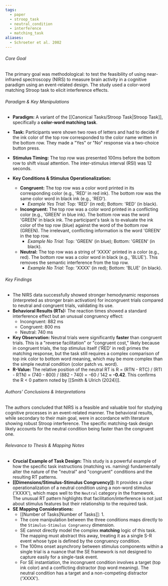 ```yaml
---
tags:
  - paper
  - stroop_task
  - neutral_condition
  - interference
  - matching_task
aliases:
  - Schroeter et al. 2002
---
```

###### Core Goal
The primary goal was methodological: to test the feasibility of using near-infrared spectroscopy (NIRS) to measure brain activity in a cognitive paradigm using an event-related design. The study used a color-word matching Stroop task to elicit interference effects.

###### Paradigm & Key Manipulations

*   **Paradigm:** A variant of the [[Canonical Tasks/Stroop Task|Stroop Task]], specifically a **color-word matching task**.
*   **Task:** Participants were shown two rows of letters and had to decide if the ink color of the top row corresponded to the color name written in the bottom row. They made a "Yes" or "No" response via a two-choice button press.
*   **Stimulus Timing:** The top row was presented 100ms before the bottom row to shift visual attention. The inter-stimulus interval (RSI) was 12 seconds.

*   **Key Conditions & Stimulus Operationalization:**
    *   **Congruent:** The top row was a color word printed in its corresponding color (e.g., 'RED' in red ink). The bottom row was the same color word in black ink (e.g., 'RED').
        *   *Example Yes Trial:* Top: 'RED' (in red); Bottom: 'RED' (in black).
    *   **Incongruent:** The top row was a color word printed in a conflicting color (e.g., 'GREEN' in blue ink). The bottom row was the word 'GREEN' in black ink. The participant's task is to evaluate the ink color of the top row (blue) against the word of the bottom row (GREEN). The irrelevant, conflicting information is the word 'GREEN' in the top row.
        *   *Example No Trial:* Top: 'GREEN' (in blue); Bottom: 'GREEN' (in black).
    *   **Neutral:** The top row was a string of 'XXXX' printed in a color (e.g., red). The bottom row was a color word in black (e.g., 'BLUE'). This removes the semantic interference from the top row.
        *   *Example No Trial:* Top: 'XXXX' (in red); Bottom: 'BLUE' (in black).

###### Key Findings

*   The NIRS data successfully showed stronger hemodynamic responses (interpreted as stronger brain activation) for incongruent trials compared to neutral and congruent trials, validating its use.
*   **Behavioral Results (RTs):** The reaction times showed a standard interference effect but an unusual congruency effect:
    *   Incongruent: 882 ms
    *   Congruent: 800 ms
    *   Neutral: 740 ms
*   **Key Observation:** Neutral trials were significantly **faster** than congruent trials. This is a "reverse facilitation" or "congruent cost," likely because in congruent trials, the top stimulus itself ('RED' in red) primes the matching response, but the task still requires a complex comparison of top ink color to bottom word meaning, which may be more complex than the simple neutral condition (color patch vs. word).
*   **R-Value:** The relative position of the neutral RT is R = (RTN - RTC) / (RTI - RTN) = (740 - 800) / (882 - 740) = -60 / 142 ≈ **-0.42**. This confirms the R < 0 pattern noted by [[Smith & Ulrich (2024)]].

###### Authors' Conclusions & Interpretations

The authors concluded that NIRS is a feasible and valuable tool for studying cognitive processes in an event-related manner. The behavioral results, while secondary to their main goal, were in accordance with literature showing robust Stroop interference. The specific matching-task design likely accounts for the neutral condition being faster than the congruent one.

###### Relevance to Thesis & Mapping Notes

*   **Crucial Example of Task Design:** This study is a powerful example of how the specific task instructions (matching vs. naming) fundamentally alter the nature of the "neutral" and "congruent" conditions and the resulting RT patterns.
*   **[[Dimensions/Stimulus-Stimulus Congruency]]:** It provides a clear operationalization of a neutral condition using a non-word stimulus ('XXXX'), which maps well to the `Neutral` category in the framework. The unusual RT pattern highlights that facilitation/interference is not just about stimulus features but their relationship to the required task.
*   **SE Mapping Considerations:**
    *   [[Number of Tasks|Number of Tasks]]: 1.
    *   The core manipulation between the three conditions maps directly to the `Stimulus-Stimulus Congruency` dimension.
    *   SE cannot directly model the complex **matching** logic of this task. The mapping must abstract this away, treating it as a single S-R event whose type is defined by the congruency condition.
    *   The 100ms onset asynchrony between stimulus components within a single trial is a nuance that the SE framework is not designed to capture easily for a single-task event.
    *   For SE instantiation, the incongruent condition involves a target (top ink color) and a conflicting distractor (top word meaning). The neutral condition has a target and a non-competing distractor ('XXXX').
